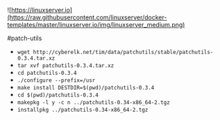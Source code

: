 ![https://linuxserver.io](https://raw.githubusercontent.com/linuxserver/docker-templates/master/linuxserver.io/img/linuxserver_medium.png)

#patch-utils

* `wget http://cyberelk.net/tim/data/patchutils/stable/patchutils-0.3.4.tar.xz`
* `tar xvf patchutils-0.3.4.tar.xz`
* `cd patchutils-0.3.4`
* `./configure --prefix=/usr`
* `make install DESTDIR=$(pwd)/patchutils-0.3.4`
* `cd $(pwd)/patchutils-0.3.4`
* `makepkg -l y -c n ../patchutils-0.34-x86_64-2.tgz`
* `installpkg ../patchutils-0.34-x86_64-2.tgz`
